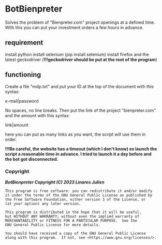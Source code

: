 # BotBienpreter
Solves the problem of "Bienpreter.com" project openings at a defined time. With this you can put your investment orders a few hours in advance.

## requirement
install python
install selenium (pip install selenium)
install firefox and the latest geckodriver (**!!!geckodriver should be put at the root of the program**)

## functioning
Create a file "mdp.txt" and put your ID at the top of the document with this syntax:


e-mail|password


No spaces, no line breaks.
Then put the link of the project "bienpreter.com" and the amount with this syntax:


link|amount


here you can put as many links as you want, the script will use them in order.

**!!!Be careful, the website has a timeout (which I don't know) so launch the script a reasonable time in advance. I tried to launch it a day before and the bot got disconnected.**


### Copyright
***BotBienpreter Copyright (C) 2023  Linares Julien***

    This program is free software: you can redistribute it and/or modify
    it under the terms of the GNU General Public License as published by
    the Free Software Foundation, either version 3 of the License, or
    (at your option) any later version.

    This program is distributed in the hope that it will be useful,
    but WITHOUT ANY WARRANTY; without even the implied warranty of
    MERCHANTABILITY or FITNESS FOR A PARTICULAR PURPOSE.  See the
    GNU General Public License for more details.

    You should have received a copy of the GNU General Public License
    along with this program.  If not, see <https://www.gnu.org/licenses/>.
